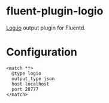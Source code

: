 # fluent-plugin-logio
[Log.io](http://logio.org/) output plugin for Fluentd.

# Configuration

```
<match **>
  @type logio
  output_type json
  host localhost
  port 28777
</match>
```
